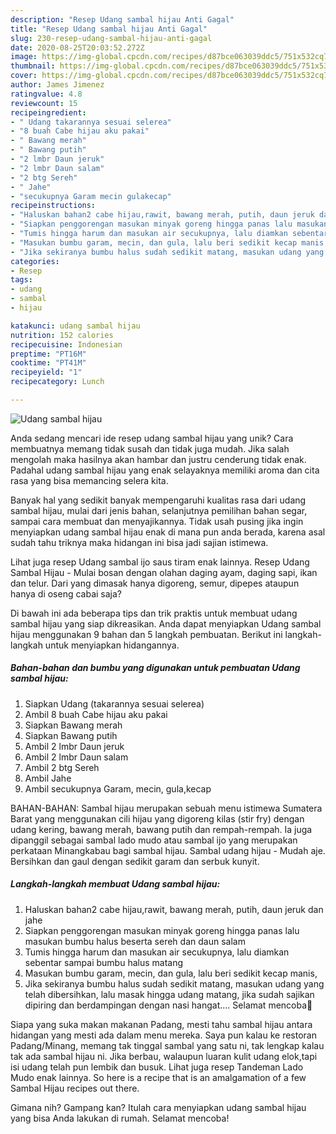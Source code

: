 ```yaml
---
description: "Resep Udang sambal hijau Anti Gagal"
title: "Resep Udang sambal hijau Anti Gagal"
slug: 230-resep-udang-sambal-hijau-anti-gagal
date: 2020-08-25T20:03:52.272Z
image: https://img-global.cpcdn.com/recipes/d87bce063039ddc5/751x532cq70/udang-sambal-hijau-foto-resep-utama.jpg
thumbnail: https://img-global.cpcdn.com/recipes/d87bce063039ddc5/751x532cq70/udang-sambal-hijau-foto-resep-utama.jpg
cover: https://img-global.cpcdn.com/recipes/d87bce063039ddc5/751x532cq70/udang-sambal-hijau-foto-resep-utama.jpg
author: James Jimenez
ratingvalue: 4.8
reviewcount: 15
recipeingredient:
- " Udang takarannya sesuai selerea"
- "8 buah Cabe hijau aku pakai"
- " Bawang merah"
- " Bawang putih"
- "2 lmbr Daun jeruk"
- "2 lmbr Daun salam"
- "2 btg Sereh"
- " Jahe"
- "secukupnya Garam mecin gulakecap"
recipeinstructions:
- "Haluskan bahan2 cabe hijau,rawit, bawang merah, putih, daun jeruk dan jahe"
- "Siapkan penggorengan masukan minyak goreng hingga panas lalu masukan bumbu halus beserta sereh dan daun salam"
- "Tumis hingga harum dan masukan air secukupnya, lalu diamkan sebentar sampai bumbu halus matang"
- "Masukan bumbu garam, mecin, dan gula, lalu beri sedikit kecap manis,"
- "Jika sekiranya bumbu halus sudah sedikit matang, masukan udang yang telah dibersihkan, lalu masak hingga udang matang, jika sudah sajikan dipiring dan berdampingan dengan nasi hangat.... Selamat mencoba💞"
categories:
- Resep
tags:
- udang
- sambal
- hijau

katakunci: udang sambal hijau 
nutrition: 152 calories
recipecuisine: Indonesian
preptime: "PT16M"
cooktime: "PT41M"
recipeyield: "1"
recipecategory: Lunch

---
```



![Udang sambal hijau](https://img-global.cpcdn.com/recipes/d87bce063039ddc5/751x532cq70/udang-sambal-hijau-foto-resep-utama.jpg)

Anda sedang mencari ide resep udang sambal hijau yang unik? Cara membuatnya memang tidak susah dan tidak juga mudah. Jika salah mengolah maka hasilnya akan hambar dan justru cenderung tidak enak. Padahal udang sambal hijau yang enak selayaknya memiliki aroma dan cita rasa yang bisa memancing selera kita.

Banyak hal yang sedikit banyak mempengaruhi kualitas rasa dari udang sambal hijau, mulai dari jenis bahan, selanjutnya pemilihan bahan segar, sampai cara membuat dan menyajikannya. Tidak usah pusing jika ingin menyiapkan udang sambal hijau enak di mana pun anda berada, karena asal sudah tahu triknya maka hidangan ini bisa jadi sajian istimewa.

Lihat juga resep Udang sambal ijo saus tiram enak lainnya. Resep Udang Sambal Hijau - Mulai bosan dengan olahan daging ayam, daging sapi, ikan dan telur. Dari yang dimasak hanya digoreng, semur, dipepes ataupun hanya di oseng cabai saja?


Di bawah ini ada beberapa tips dan trik praktis untuk membuat udang sambal hijau yang siap dikreasikan. Anda dapat menyiapkan Udang sambal hijau menggunakan 9 bahan dan 5 langkah pembuatan. Berikut ini langkah-langkah untuk menyiapkan hidangannya.

<!--inarticleads1-->

##### Bahan-bahan dan bumbu yang digunakan untuk pembuatan Udang sambal hijau:

1. Siapkan  Udang (takarannya sesuai selerea)
1. Ambil 8 buah Cabe hijau aku pakai
1. Siapkan  Bawang merah
1. Siapkan  Bawang putih
1. Ambil 2 lmbr Daun jeruk
1. Ambil 2 lmbr Daun salam
1. Ambil 2 btg Sereh
1. Ambil  Jahe
1. Ambil secukupnya Garam, mecin, gula,kecap


BAHAN-BAHAN: Sambal hijau merupakan sebuah menu istimewa Sumatera Barat yang menggunakan cili hijau yang digoreng kilas (stir fry) dengan udang kering, bawang merah, bawang putih dan rempah-rempah. Ia juga dipanggil sebagai sambal lado mudo atau sambal ijo yang merupakan perkataan Minangkabau bagi sambal hijau. Sambal udang hijau - Mudah aje. Bersihkan dan gaul dengan sedikit garam dan serbuk kunyit. 

<!--inarticleads2-->

##### Langkah-langkah membuat Udang sambal hijau:

1. Haluskan bahan2 cabe hijau,rawit, bawang merah, putih, daun jeruk dan jahe
1. Siapkan penggorengan masukan minyak goreng hingga panas lalu masukan bumbu halus beserta sereh dan daun salam
1. Tumis hingga harum dan masukan air secukupnya, lalu diamkan sebentar sampai bumbu halus matang
1. Masukan bumbu garam, mecin, dan gula, lalu beri sedikit kecap manis,
1. Jika sekiranya bumbu halus sudah sedikit matang, masukan udang yang telah dibersihkan, lalu masak hingga udang matang, jika sudah sajikan dipiring dan berdampingan dengan nasi hangat.... Selamat mencoba💞


Siapa yang suka makan makanan Padang, mesti tahu sambal hijau antara hidangan yang mesti ada dalam menu mereka. Saya pun kalau ke restoran Padang/Minang, memang tak tinggal sambal yang satu ni, tak lengkap kalau tak ada sambal hijau ni. Jika berbau, walaupun luaran kulit udang elok,tapi isi udang telah pun lembik dan busuk. Lihat juga resep Tandeman Lado Mudo enak lainnya. So here is a recipe that is an amalgamation of a few Sambal Hijau recipes out there. 

Gimana nih? Gampang kan? Itulah cara menyiapkan udang sambal hijau yang bisa Anda lakukan di rumah. Selamat mencoba!
